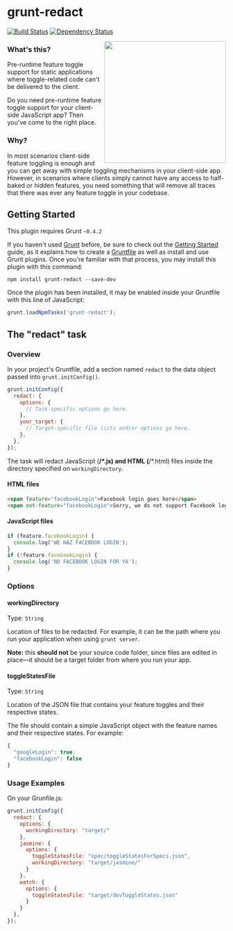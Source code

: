 # grunt-redact

[![Build Status](https://secure.travis-ci.org/carlosaml/grunt-redact.png?branch=master)](https://travis-ci.org/carlosaml/grunt-redact) [![Dependency Status](https://david-dm.org/carlosaml/grunt-redact.png)](https://david-dm.org/carlosaml/grunt-redact)

<img align="right" height="280" src="http://carlosaml.github.io/grunt-redact.png">

### What's this?
Pre-runtime feature toggle support for static applications where toggle-related code can't be delivered to the client.

Do you need pre-runtime feature toggle support for your client-side JavaScript app? Then you've come to the right place.

### Why?
In most scenarios client-side feature toggling is enough and you can get away with simple toggling mechanisms in your client-side app. However, in scenarios where clients simply cannot have any access to half-baked or hidden features, you need something that will remove all traces that there was ever any feature toggle in your codebase.

## Getting Started
This plugin requires Grunt `~0.4.2`

If you haven't used [Grunt](http://gruntjs.com/) before, be sure to check out the [Getting Started](http://gruntjs.com/getting-started) guide, as it explains how to create a [Gruntfile](http://gruntjs.com/sample-gruntfile) as well as install and use Grunt plugins. Once you're familiar with that process, you may install this plugin with this command:

```shell
npm install grunt-redact --save-dev
```

Once the plugin has been installed, it may be enabled inside your Gruntfile with this line of JavaScript:

```js
grunt.loadNpmTasks('grunt-redact');
```

## The "redact" task

### Overview
In your project's Gruntfile, add a section named `redact` to the data object passed into `grunt.initConfig()`.

```js
grunt.initConfig({
  redact: {
    options: {
      // Task-specific options go here.
    },
    your_target: {
      // Target-specific file lists and/or options go here.
    },
  },
});
```

The task will redact JavaScript (**/*.js) and HTML (**/*.html) files inside the directory specified on `workingDirectory`.

#### HTML files

```html
<span feature="facebookLogin">Facebook login goes here</span>
<span not-feature="facebookLogin">Sorry, we do not support Facebook login yet</span>
```

#### JavaScript files

```js
if (feature.facebookLogin) {
  console.log('WE HAZ FACEBOOK LOGIN');
}
if (!feature.facebookLogin) {
  console.log('NO FACEBOOK LOGIN FOR YA');
}
```

### Options

#### workingDirectory

Type: `String`

Location of files to be redacted. For example, it can be the path where you run your application when using `grunt server`.

**Note:** this **should not** be your source code folder, since files are edited in place—it should be a target folder from where you run your app. 

#### toggleStatesFile

Type: `String`

Location of the JSON file that contains your feature toggles and their respective states.

The file should contain a simple JavaScript object with the feature names and their respective states. For example:

```js
{
  "googleLogin": true,
  "facebookLogin": false
}
```

### Usage Examples

On your Grunfile.js:

```js
grunt.initConfig({
  redact: {
    options: {
      workingDirectory: "target/"
    },
    jasmine: {
      options: {
        toggleStatesFile: "spec/toggleStatesForSpecs.json",
        workingDirectory: "target/jasmine/"
      }
    },
    watch: {
      options: {
        toggleStatesFile: "target/devToggleStates.json"
      }
    }
  },
});
```
